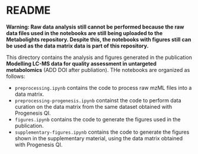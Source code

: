 # README

**Warning: Raw data analysis still cannot be performed because the raw data files used in the notebooks are still being uploaded to the Metabolights repository. Despite this, the notebooks with figures still can be used as the data matrix data is part of this repository.**

This directory contains the analysis and figures generated in the publication **Modelling LC-MS data for quality assessment in untargeted metabolomics** (ADD DOI after publiation). THe notebooks are organized as follows:

* `preprocessing.ipynb` contains the code to process raw mzML files into a data matrix.
* `preprocessing-progenesis.ipynb` containst the code to perform data curation on the data matrix from the same dataset obtained with Progenesis QI.
* `figures.ipynb` contains the code to generate the figures used in the publication.
* `supplementary-figures.ipynb` contains the code to generate the figures shown in the supplementary material, using the data matrix obtained with Progenesis QI.